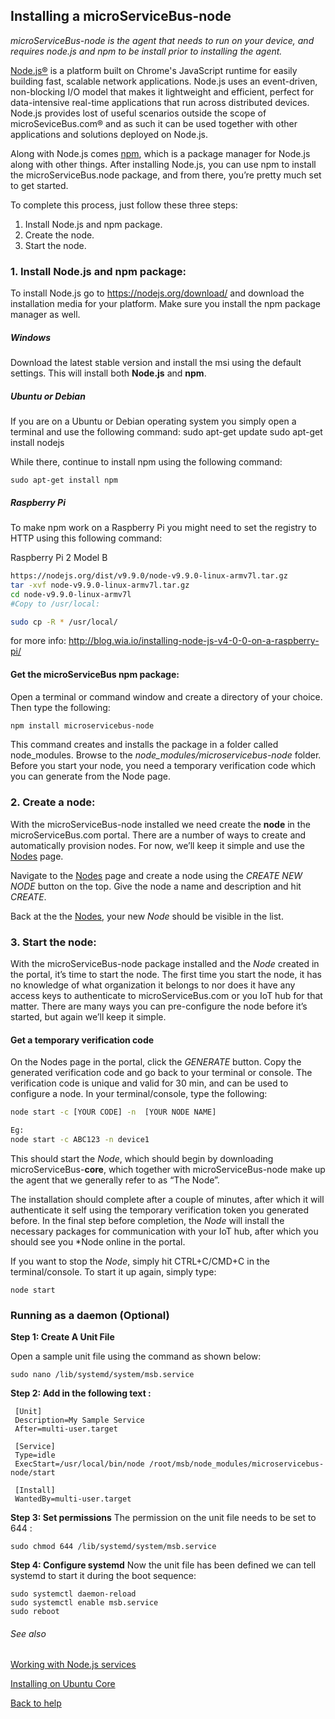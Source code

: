 ## Installing a microServiceBus-**node**
*microServiceBus-node is the agent that needs to run on your device, and requires node.js and npm to be install prior to installing the agent.*

[Node.js®](nodejs.org) is a platform built on Chrome's JavaScript runtime for easily building fast, scalable network applications. Node.js uses an event-driven, non-blocking I/O model that makes it lightweight and efficient, perfect for data-intensive real-time applications that run across distributed devices. Node.js provides lost of useful scenarios outside the scope of microSeviceBus.com® and as such it can be used together with other applications and solutions deployed on Node.js.

Along with Node.js comes [npm](npm.org), which is a package manager for Node.js along with other things. After installing Node.js, you can use npm to install the microServiceBus.node package, and from there, you’re pretty much set to get started.

To complete this process, just follow these three steps:

1. Install Node.js and npm package.
2. Create the node.
3. Start the node.
### 1. Install Node.js and npm package:
To install Node.js go to https://nodejs.org/download/ and download the installation media for your platform. Make sure you install the npm package manager as well.

##### Windows
Download the latest stable version and install the msi using the default settings. This will install both **Node.js** and **npm**.


##### Ubuntu or Debian
If you are on a Ubuntu or Debian operating system you simply open a terminal and use the following command: 
sudo apt-get update 
sudo apt-get install nodejs 

While there, continue to install npm using the following command:
```
sudo apt-get install npm
```

##### Raspberry Pi

To make npm work on a Raspberry Pi you might need to set the registry to HTTP using this following command:

Raspberry Pi 2 Model B  
```bash
https://nodejs.org/dist/v9.9.0/node-v9.9.0-linux-armv7l.tar.gz
tar -xvf node-v9.9.0-linux-armv7l.tar.gz
cd node-v9.9.0-linux-armv7l
#Copy to /usr/local:

sudo cp -R * /usr/local/
```

for more info: http://blog.wia.io/installing-node-js-v4-0-0-on-a-raspberry-pi/

#### Get the microServiceBus npm package:
Open a terminal or command window and create a directory of your choice. Then type the following:
```bash 
npm install microservicebus-node  
```
This command creates and installs the package in a folder called node_modules. Browse to the _node_modules/microservicebus-node_ folder. 
Before you start your node, you need a temporary verification code which you can generate from the Node page.

### 2. Create a node:
With the microServiceBus-node installed we need create the **node** in the microServiceBus.com portal. There are a number of ways to create and automatically provision nodes. 
For now, we’ll keep it simple and use the [Nodes](/Nodes) page.

Navigate to the [Nodes](/Nodes) page and create a node using the *CREATE NEW NODE* button on the top. Give the node a name and description and hit *CREATE*.

Back at the the [Nodes](/Nodes), your new *Node* should be visible in the list.


### 3. Start the node:
With the microServiceBus-node package installed and the *Node* created in the portal, it’s time to start the node. The first time you start the node, it has no knowledge of what organization it belongs to nor does it have any access keys to authenticate to microServiceBus.com or you IoT hub for that matter. There are many ways you can pre-configure the node before it’s started, but again we’ll keep it simple.

#### Get a temporary verification code
On the Nodes page in the portal, click the *GENERATE* button. Copy the generated verification code and go back to your terminal or console. The verification code is unique and valid for 30 min, and can be used to configure a node.
In your terminal/console, type the following:

```bash  
node start -c [YOUR CODE] -n  [YOUR NODE NAME]

Eg:
node start -c ABC123 -n device1

```
This should start the *Node*, which should begin by downloading microServiceBus-**core**, which together with microServiceBus-node make up the agent that we generally refer to as “The Node”.

The installation should complete after a couple of minutes, after which it will authenticate it self using the temporary verification token you generated before. In the final step before completion, the *Node* will install the necessary packages for communication with your IoT hub, after which you should see you *Node online in the portal.

If you want to stop the *Node*, simply hit CTRL+C/CMD+C in the terminal/console. To start it up again, simply type:
```
node start
``` 

### Running as a daemon (Optional)
**Step 1: Create A Unit File**

Open a sample unit file using the command as shown below:
```
sudo nano /lib/systemd/system/msb.service
```
**Step 2: Add in the following text :**
```
 [Unit]
 Description=My Sample Service
 After=multi-user.target

 [Service]
 Type=idle
 ExecStart=/usr/local/bin/node /root/msb/node_modules/microservicebus-node/start

 [Install]
 WantedBy=multi-user.target
```
**Step 3: Set permissions**
The permission on the unit file needs to be set to 644 :
```
sudo chmod 644 /lib/systemd/system/msb.service
```
**Step 4: Configure systemd**
Now the unit file has been defined we can tell systemd to start it during the boot sequence:
```
sudo systemctl daemon-reload
sudo systemctl enable msb.service
sudo reboot
```

###### See also 
[Working with Node.js services](wiki/nodejs)

[Installing on Ubuntu Core](https://github.com/axians/microServiceBus-node/wiki/IoT-Devices)

[Back to help]()
